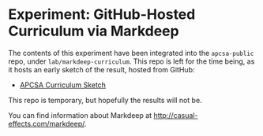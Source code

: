 Experiment: GitHub-Hosted Curriculum via Markdeep
==================================================

The contents of this experiment have been integrated into the `apcsa-public` repo, under
`lab/markdeep-curriculum`. This repo is left for the time being, as it hosts an early sketch of the
result, hosted from GitHub:

- [APCSA Curriculum Sketch](https://tealsk12.github.io/x-markdeep/curriculum/SUMMARY.md.html)

This repo is temporary, but hopefully the results will not be.

You can find information about Markdeep at http://casual-effects.com/markdeep/.
